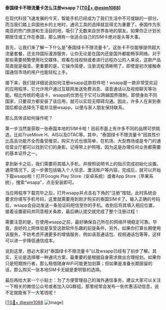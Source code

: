 **泰国绿卡不限流量卡怎么注册wsapp？[[TG💪+ @esim1088](https://t.me/s/esim1088)]**

在现代科技飞速发展的今天，智能手机已经成为了我们生活中不可或缺的一部分。而当我们踏上异国他乡的土地时，通讯工具的选择就显得尤为重要了。泰国作为东南亚的热门旅游和生活目的地，吸引了无数来自世界各地的朋友。如果你正计划长期居住或工作在泰国，那么拥有一张适合自己的SIM卡绝对是头等大事。

首先，让我们来了解一下什么是“泰国绿卡不限流量卡”。这张卡不仅能够提供超大流量套餐，还支持国际漫游服务，让你无论是在国内还是国外都能畅享网络。对于那些需要频繁使用社交媒体、观看在线视频或者进行远程办公的人来说，这款产品简直就是福音。更重要的是，它操作简便，注册流程清晰明了，即使是初次接触泰国通信市场的用户也能轻松上手。

接下来，我们就详细说说如何注册wsapp这款软件吧！wsapp是一款非常受欢迎的应用程序，它允许用户通过互联网发送免费消息、语音通话以及视频聊天等功能。相比传统的电话卡，wsapp的优势在于它可以跨越国界限制，即使身处不同国家，只要双方都安装了该应用，就可以实现无障碍沟通。因此，许多人在来到泰国后都会选择先下载并注册wsapp，以便与家人朋友保持联系。

那么具体该如何操作呢？

第一步当然是获取一张泰国本地的SIM卡啦！目前市面上有许多不同的品牌可供挑选，比如TrueMove H、AIS以及DTAC等。其中，“泰国绿卡不限流量卡”因其性价比高且功能齐全而备受推崇。购买方式也很简单，在机场、大型商场或是专门的通信营业厅都可以找到它们的身影。记得带上护照哦，因为这是办理任何业务都需要的基本证件之一。

拿到新卡之后，我们需要将其插入手机，并按照说明书上的指示完成初始化设置。通常情况下，这一步骤包括输入个人信息、激活账户等内容。完成后，就可以开始下载wsapp啦！打开Google Play Store（安卓系统）或者App Store（苹果系统），搜索“wsapp”，点击安装即可。

当应用程序下载完毕之后，打开wsapp并点击右下角的“注册”按钮。此时系统会要求你填写手机号码，这里就需要用到刚才购买的泰国SIM卡了。输入正确的号码后，wsapp会自动发送一条验证码短信至你的手机。收到后将其填入相应位置，接着设置密码并同意相关条款，最后确认提交就完成了整个注册过程！

需要注意的是，在使用wsapp之前，最好确保自己所在的网络环境稳定可靠。毕竟，良好的上网体验是享受这款软件乐趣的前提条件。另外，如果你打算长期使用该服务，不妨考虑开通更多的增值服务，例如语音通话包、视频通话包等等，这样可以进一步降低通信成本。

说到这里，想必大家对“泰国绿卡不限流量卡”以及wsapp已经有了初步了解。其实，无论是选择哪一种通讯方案，最重要的是根据自身需求做出合理规划。如果你只是短期旅行者，那么租借随身WiFi可能更加划算；但如果是准备长期居留的话，那么购买一张本地SIM卡无疑是更明智的选择。

最后再给大家一个小贴士：为了方便管理自己的海外通信事务，建议大家可以关注一下相关的微信公众号或者加入QQ群组，那里经常会发布一些优惠活动信息，说不定就能省下一大笔钱呢！

[[TG💪+ @esim1088](https://t.me/s/esim1088) ![Image](https://i.postimg.cc/4NQfJmqS/Snipaste-2025-05-13-00-14-12.png)]